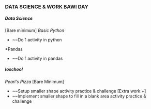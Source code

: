 ### DATA SCIENCE & WORK BAWI DAY

##### **Data Science**
[Bare minimum]
*Basic Python*
* ~~Do 1 activity in python

*Pandas
* ~~Do 1 activity in pandas


##### **Ioschool**
*Pearl's Pizza*
[Bare Minimum]
* ~~Setup smaller shape activity practice & challenge
[Extra work +]
* ~~Implement smaller shape to fill in a blank area activity practice & challenge